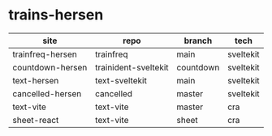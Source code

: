 # trains-hersen

| site             | repo                 | branch    | tech      |
| ---------------- | -------------------- | --------- | --------- |
| trainfreq-hersen | trainfreq            | main      | sveltekit |
| countdown-hersen | trainident-sveltekit | countdown | sveltekit |
| text-hersen      | text-sveltekit       | main      | sveltekit |
| cancelled-hersen | cancelled            | master    | sveltekit |
| text-vite        | text-vite            | master    | cra       |
| sheet-react      | text-vite            | sheet     | cra       |
